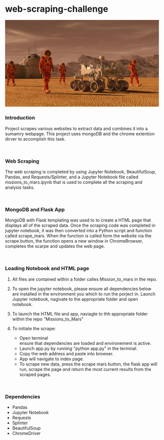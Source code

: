 # web-scraping-challenge
<img src="Missions_to_Mars/templates/images/mission_to_mars.png" alt="Mission to Mars">
<br>
<h3>Introduction</h3>

Project scrapes various websites to extract data and combines it into a sumamry webpage. This project uses mongoDB and the chrome extention dirver to accomplish this task. 

<br>
<h3>Web Scraping</h3>
<p>The web scraping is completed by using Jupyter Notebook, BeautifulSoup, Pandas, and Requests/Splinter, and a Jupyter Notebook file called mssions_to_mars.ipynb that is used to complete all the scraping and analysis tasks.</p>
<br>
<h3>MongoDB and Flask App</h3>
<p>MongoDB with Flask templating was used to to create a HTML page that displays all of the scraped data. Once the scraping code was completed in jupyter notebook, it was then converted into a Python script and function called scrape_mars. When the function is called form the website via the scrape button, the function opens a new window in ChromeBrowser, completes the scarpe and updates the web page. 
</p>
<br>
<h3>Loading Notebook and HTML page</h3>
<ol><li><p>All files are contained within a folder calles Mission_to_mars in the repo.</p></li>
<li><p>To open the jupyter notebook, please ensure all dependencies below are installed in the environment you which to run the porject in. Launch Jupyter notebook, nagivate to the appropriate folder and open notebook.
</p></li>
<li><p>To launch the HTML file and app, naviagte to thh appropriate folder within the repo "Missions_to_Mars"</p></li>

<li><p>To initiate the scrape:<ul> </li><li>Open terminal</li></li> ensure that dependencies are loaded and environement is active.</li><li>Launch app.py by running "python app.py" in the terminal.</li><li> Copy the web address and paste into browser. </li><li>App will navigate to index page. </li><li>To scrape new data, press the scrape mars button, the flask app will run, scrape the page and return the most current results from the scraped pages. </li></ul></li></ol></p><br>

<h3>Dependencies</h3>
 <ul>
<li>Pandas</li>
<li>Jupyter Notebook</li>
<li>Requests</li>
<li>Splinter</li>
<li>BeautifulSoup</li>
<li>ChromeDriver</li></ul>
